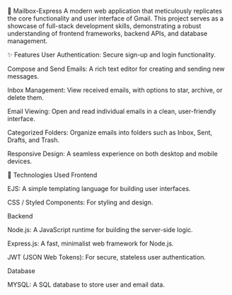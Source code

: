 
📧 Mailbox-Express
A modern web application that meticulously replicates the core functionality and user interface of Gmail. This project serves as a showcase of full-stack development skills, demonstrating a robust understanding of frontend frameworks, backend APIs, and database management.

✨ Features
User Authentication: Secure sign-up and login functionality.

Compose and Send Emails: A rich text editor for creating and sending new messages.

Inbox Management: View received emails, with options to star, archive, or delete them.

Email Viewing: Open and read individual emails in a clean, user-friendly interface.

Categorized Folders: Organize emails into folders such as Inbox, Sent, Drafts, and Trash.

Responsive Design: A seamless experience on both desktop and mobile devices.

🚀 Technologies Used
Frontend

EJS: A simple templating language for building user interfaces.

CSS / Styled Components: For styling and design.

Backend

Node.js: A JavaScript runtime for building the server-side logic.

Express.js: A fast, minimalist web framework for Node.js.

JWT (JSON Web Tokens): For secure, stateless user authentication.

Database

MYSQL: A SQL database to store user and email data.
